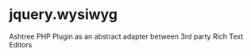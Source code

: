 jquery.wysiwyg
==============

Ashtree PHP Plugin as an abstract adapter between 3rd party Rich Text Editors
